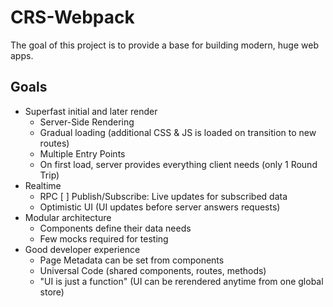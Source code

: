 # CRS-Webpack
The goal of this project is to provide a base for building modern, huge web apps.

## Goals

* Superfast initial and later render
  * Server-Side Rendering
  * Gradual loading (additional CSS & JS is loaded on transition to new routes)
  * Multiple Entry Points
  * On first load, server provides everything client needs (only 1 Round Trip)
* Realtime
  * RPC
  [ ] Publish/Subscribe: Live updates for subscribed data
  * Optimistic UI (UI updates before server answers requests)
* Modular architecture
  * Components define their data needs
  * Few mocks required for testing
* Good developer experience
  * Page Metadata can be set from components
  * Universal Code (shared components, routes, methods)
  * "UI is just a function" (UI can be rerendered anytime from one global store)

